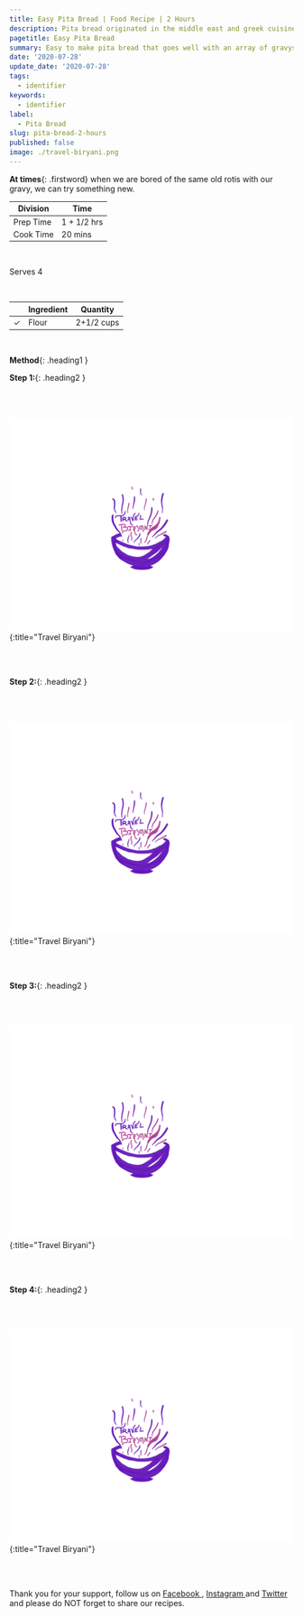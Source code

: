```yaml
---
title: Easy Pita Bread | Food Recipe | 2 Hours
description: Pita bread originated in the middle east and greek cuisine but is enjoyed all over the world alike. Pita bread surprisingly goes very well with Indian gravys as well.
pagetitle: Easy Pita Bread
summary: Easy to make pita bread that goes well with an array of gravys, delightful and worth all the work.
date: '2020-07-28'
update_date: '2020-07-28'
tags:
  - identifier
keywords:
  - identifier
label:
  - Pita Bread
slug: pita-bread-2-hours
published: false
image: ./travel-biryani.png
---
```


**At times**{: .firstword} when we are bored of the same old rotis with our gravy, we can try something new.

|    Division  | Time   |
|--------------|--------|
| Prep Time    | 1 + 1/2 hrs |
| Cook Time    | 20 mins |

<br/>

Serves 4

<br/>

|                       | Ingredient | Quantity         |
|-----------------------|------------|------------------|
| <span>&#10003;</span> | Flour      | 2+1/2 cups       |

<br/>

**Method**{: .heading1 }

**Step 1:**{: .heading2 }

<br/>
<br/>

![Travel Biryani](./travel-biryani.png){:title="Travel Biryani"}

<br/>
<br/>

**Step 2:**{: .heading2 }

<br/>
<br/>

![Travel Biryani](./travel-biryani.png){:title="Travel Biryani"}

<br/>
<br/>

**Step 3:**{: .heading2 }

<br/>
<br/>

![Travel Biryani](./travel-biryani.png){:title="Travel Biryani"}

<br/>
<br/>

**Step 4:**{: .heading2 }

<br/>
<br/>

![Travel Biryani](./travel-biryani.png){:title="Travel Biryani"}

<br/>
<br/>


Thank you for your support, follow us on <a href="https://www.facebook.com/travelBiryani/" title="Travel Biryani Facebook" target="_blank" rel='external nofollow'> Facebook </a>, <a href="https://www.instagram.com/travelBiryani/" title="Travel Biryani Instagram" target="_blank" rel='external nofollow'> Instagram </a>
and <a href="https://twitter.com/travelBiryani" title="Travel Biryani Twitter" target="_blank" rel='external nofollow'> Twitter </a> and please do NOT forget to share our recipes.